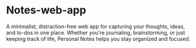# Notes-web-app
A minimalist, distraction-free web app for capturing your thoughts, ideas, and to-dos in one place. Whether you're journaling, brainstorming, or just keeping track of life, Personal Notes helps you stay organized and focused.
